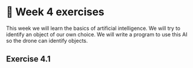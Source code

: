 # :pencil: Week 4 exercises 
This week we will learn the basics of artificial intelligence. We will try to identify an object of our own choice. We will write a program to use this AI so the drone can identify objects.

## Exercise 4.1

